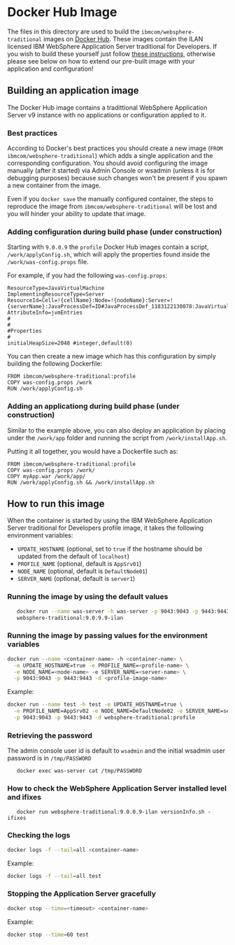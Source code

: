 # Docker Hub Image

The files in this directory are used to build the `ibmcom/websphere-traditional` images on [Docker Hub](https://hub.docker.com/r/ibmcom/websphere-traditional/). These images contain the ILAN licensed IBM WebSphere Application Server traditional for Developers. If you wish to build these yourself just follow [these instructions](profile/README.md), otherwise please see below on how to extend our pre-built image with your application and configuration!

## Building an application image 

The Docker Hub image contains a tradittional WebSphere Application Server v9 instance with no applications or configuration applied to it.

### Best practices
According to Docker's best practices you should create a new image (`FROM ibmcom/websphere-traditional`) which adds a single application and the corresponding configuration.   You should avoid configuring the image manually (after it started) via Admin Console or wsadmin (unless it is for debugging purposes) because such changes won't be present if you spawn a new container from the image.  

Even if you `docker save` the manually configured container, the steps to reproduce the image from `ibmcom/websphere-traditional` will be lost and you will hinder your ability to update that image.

### Adding configuration during build phase (under construction)

Starting with `9.0.0.9` the `profile` Docker Hub images contain a script, `/work/applyConfig.sh`, which will apply the properties found inside the `/work/was-config.props` file.  

For example, if you had the following `was-config.props`:

```
ResourceType=JavaVirtualMachine
ImplementingResourceType=Server
ResourceId=Cell=!{cellName}:Node=!{nodeName}:Server=!{serverName}:JavaProcessDef=ID#JavaProcessDef_1183122130078:JavaVirtualMachine=ID#JavaVirtualMachine_1183122130078
AttributeInfo=jvmEntries
#
#
#Properties
#
initialHeapSize=2048 #integer,default(0)
```

You can then create a new image which has this configuration by simply building the following Dockerfile:

```
FROM ibmcom/websphere-traditional:profile
COPY was-config.props /work
RUN /work/applyConfig.sh
```

### Adding an applicationg during build phase (under construction)

Similar to the example above, you can also deploy an application by placing under the `/work/app` folder and running the script from `/work/installApp.sh`.  

Putting it all together, you would have a Dockerfile such as:

```
FROM ibmcom/websphere-traditional:profile
COPY was-config.props /work/
COPY myApp.war /work/app/
RUN /work/applyConfig.sh && /work/installApp.sh 
```


## How to run this image

When the container is started by using the IBM WebSphere Application Server traditional for Developers profile image, it takes the following environment variables:

* `UPDATE_HOSTNAME` (optional, set to `true` if the hostname should be updated from the default of `localhost`)
* `PROFILE_NAME` (optional, default is `AppSrv01`)
* `NODE_NAME` (optional, default is `DefaultNode01`)
* `SERVER_NAME` (optional, default is `server1`)

### Running the image by using the default values
  
```bash
   docker run --name was-server -h was-server -p 9043:9043 -p 9443:9443 -d \
   websphere-traditional:9.0.9.9-ilan
```

### Running the image by passing values for the environment variables

```bash
docker run --name <container-name> -h <container-name> \
  -e UPDATE_HOSTNAME=true -e PROFILE_NAME=<profile-name> \
  -e NODE_NAME=<node-name> -e SERVER_NAME=<server-name> \
  -p 9043:9043 -p 9443:9443 -d <profile-image-name>
```    

Example:

```bash
docker run --name test -h test -e UPDATE_HOSTNAME=true \
  -e PROFILE_NAME=AppSrv02 -e NODE_NAME=DefaultNode02 -e SERVER_NAME=server2 \
  -p 9043:9043 -p 9443:9443 -d websphere-traditional:profile 
``` 

### Retrieving the password

The admin console user id is default to ```wsadmin``` and the initial wsadmin user password is
in ```/tmp/PASSWORD```
```
   docker exec was-server cat /tmp/PASSWORD
```

### How to check the WebSphere Application Server installed level and ifixes

```
   docker run websphere-traditional:9.0.0.9-ilan versionInfo.sh -ifixes
```

### Checking the logs

```bash
docker logs -f --tail=all <container-name>
```

Example:

```bash
docker logs -f --tail=all test
``` 

### Stopping the Application Server gracefully

```bash
docker stop --time=<timeout> <container-name>
```

Example:

```bash
docker stop --time=60 test
```
